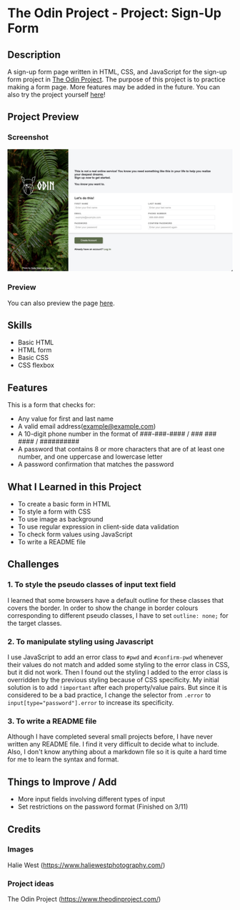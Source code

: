 # The Odin Project - Project: Sign-Up Form

## Description
A sign-up form page written in HTML, CSS, and JavaScript for the sign-up form project in [The Odin Project](https://www.theodinproject.com/).
The purpose of this project is to practice making a form page. More features may be added in the future.
You can also try the project yourself [here](https://www.theodinproject.com/lessons/node-path-intermediate-html-and-css-sign-up-form)!

## Project Preview
### Screenshot
![Project Screenshot](images/projectScreenshot.png "Project Screenshot")

### Preview
You can also preview the page [here](https://tiffanychan614.github.io/odin-sign-up-form/).

## Skills
- Basic HTML
- HTML form
- Basic CSS
- CSS flexbox

## Features
This is a form that checks for:

- Any value for first and last name
- A valid email address(example@example.com)
- A 10-digit phone number in the format of ###-###-#### / ### ### #### / ##########
- A password that contains 8 or more characters that are of at least one number, and one uppercase and lowercase letter
- A password confirmation that matches the password

## What I Learned in this Project
- To create a basic form in HTML
- To style a form with CSS
- To use image as background
- To use regular expression in client-side data validation
- To check form values using JavaScript
- To write a README file

## Challenges
### 1. To style the pseudo classes of input text field

I learned that some browsers have a default outline for these classes that covers the border.
In order to show the change in border colours corresponding to different pseudo classes,
I have to set `outline: none;` for the target classes.

### 2. To manipulate styling using Javascript

I use JavaScript to add an error class to `#pwd` and `#confirm-pwd` whenever their values do not match
and added some styling to the error class in CSS, but it did not work.
Then I found out the styling I added to the error class is overridden by the previous styling because of CSS specificity. My initial solution is to add `!important` after each property/value pairs. But since it is considered to be a bad practice, I change the selector from `.error` to `input[type="password"].error` to increase its specificity.

### 3. To write a README file

Although I have completed several small projects before, I have never written any README file. I find it very difficult to decide what to include. Also, I don't know anything about a markdown file so it is quite a hard time for me to learn the syntax and format.

## Things to Improve / Add
-  More input fields involving different types of input
-  Set restrictions on the password format (Finished on 3/11)

## Credits
### Images
Halie West (https://www.haliewestphotography.com/)

### Project ideas
The Odin Project (https://www.theodinproject.com/)
